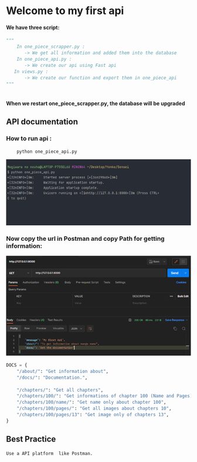 # Welcome to my first api
####  We have three script:
```python
"""
    In one_piece_scrapper.py :
       -> We get all information and added them into the database
    In one_piece_api.py :
       -> We create our api using Fast api
   In views.py :
       -> We create our function and export them in one_piece_api     
"""
     
```
#### When we restart one_piece_scrapper.py, the database will be upgraded 

## API documentation

### How to run api :
```
    python one_piece_api.py
```

![alt text](images/running.png)

### Now copy the url in Postman and copy Path for getting information:

![alt text](images/interface.png)


````python
DOCS = {
    "/about/": "Get information about",
    "/docs/": "Documentation.",
    
    "/chapters/": "Get all chapters",
    "/chapters/100/": "Get informations of chapter 100 (Name and Pages)",
    "/chapters/100/name/": "Get name only about chapter 100",
    "/chapters/100/pages/": "Get all images about chapters 10",
    "/chapters/100/pages/13": "Get image only of chapters 13",
}

````

## Best Practice
    Use a API platform  like Postman.
